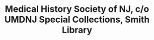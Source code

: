 ---
layout: repo
title: "Medical History Society of NJ, c/o UMDNJ Special Collections, Smith Library"
id: 12796
permalink: repos/12796/
---